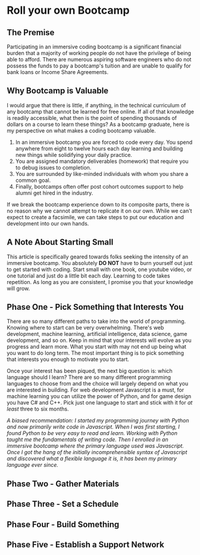 # Roll your own Bootcamp

## The Premise
Participating in an immersive coding bootcamp is a significant financial burden that a majority of working people do not have the privilege of being able to afford. There are numerous aspiring software engineers who do not possess the funds to pay a bootcamp's tuition and are unable to qualify for bank loans or Income Share Agreements. 

## Why Bootcamp is Valuable
I would argue that there is little, if anything, in the technical curriculum of any bootcamp that cannot be learned for free online. If all of that knowledge is readily accessible, what then is the point of spending thousands of dollars on a course to learn these things? As a bootcamp graduate, here is my perspective on what makes a coding bootcamp valuable.

1. In an immersive bootcamp you are forced to code every day. You spend anywhere from eight to twelve hours each day learning and building new things while solidifying your daily practice. 
2. You are assigned mandatory deliverables (homework) that require you to debug issues to completion. 
3. You are surrounded by like-minded individuals with whom you share a common goal. 
4. Finally, bootcamps often offer post cohort outcomes support to help alumni get hired in the industry.

If we break the bootcamp experience down to its composite parts, there is no reason why we cannot attempt to replicate it on our own. While we can't expect to create a facsimile, we can take steps to put our education and development into our own hands. 

## A Note About Starting Small
This article is specifically geared towards folks seeking the intensity of an immersive bootcamp. You absolutely __DO NOT__ have to burn yourself out just to get started with coding. Start small with one book, one youtube video, or one tutorial and just do a little bit each day. Learning to code takes repetition. As long as you are consistent, I promise you that your knowledge will grow. 

## Phase One - Pick Something that Interests You
There are so many different paths to take into the world of programming. Knowing where to start can be very overwhelming. There's web development, machine learning, artificial intelligence, data science, game development, and so on. Keep in mind that your interests will evolve as you progress and learn more. What you start with may not end up being what you want to do long term. The most important thing is to pick something that interests you enough to motivate you to start. 

Once your interest has been piqued, the next big question is: which language should I learn? There are so many different programming languages to choose from and the choice will largely depend on what you are interested in building. For web development Javascript is a must, for machine learning you can utilize the power of Python, and for game design you have C# and C++. Pick just one language to start and stick with it for _at least_ three to six months. 

_A biased recommendation: I started my programming journey with Python and now primarily write code in Javascript. When I was first starting, I found Python to be very easy to read and learn. Working with Python taught me the fundamentals of writing code. Then I enrolled in an immersive bootcamp where the primary language used was Javascript. Once I got the hang of the initially incomprehensible syntax of Javascript and discovered what a flexible language it is, it has been my primary language ever since._

## Phase Two - Gather Materials

## Phase Three - Set a Schedule

## Phase Four - Build Something

## Phase Five - Establish a Support Network